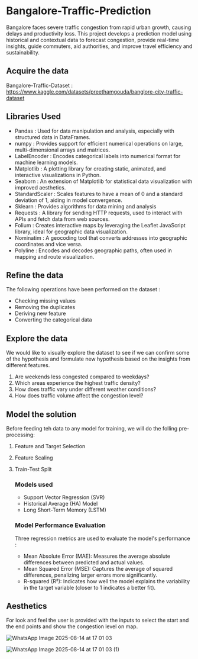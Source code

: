 

# Bangalore-Traffic-Prediction
Bangalore faces severe traffic congestion from rapid urban growth, causing delays and productivity loss. This project develops a prediction model using historical and contextual data to forecast congestion, provide real-time insights, guide commuters, aid authorities, and improve travel efficiency and sustainability.

## Acquire the data

Bangalore-Traffic-Dataset : https://www.kaggle.com/datasets/preethamgouda/banglore-city-traffic-dataset

## Libraries Used

- Pandas : Used for data manipulation and analysis, especially with structured data in DataFrames.
- numpy : Provides support for efficient numerical operations on large, multi-dimensional arrays and matrices.
- LabelEncoder : Encodes categorical labels into numerical format for machine learning models.
- Matplotlib : A plotting library for creating static, animated, and interactive visualizations in Python.
- Seaborn : An extension of Matplotlib for statistical data visualization with improved aesthetics.
- StandardScaler : Scales features to have a mean of 0 and a standard deviation of 1, aiding in model convergence.
- Sklearn : Provides algorithms for data mining and analysis
- Requests : A library for sending HTTP requests, used to interact with APIs and fetch data from web sources.
- Folium : Creates interactive maps by leveraging the Leaflet JavaScript library, ideal for geographic data visualization.
- Nominatim : A geocoding tool that converts addresses into geographic coordinates and vice versa.
- Polyline : Encodes and decodes geographic paths, often used in mapping and route visualization.

## Refine the data

The following operations have been performed on the dataset : 
- Checking missing values
- Removing the duplicates
- Deriving new feature
- Converting the categorical data

## Explore the data

We would like to visually explore the dataset to see if we can confirm some of the hypothesis and formulate new hypothesis based on the insights from different features.

1. Are weekends less congested compared to weekdays?
2. Which areas experience the highest traffic density?
3. How does traffic vary under different weather conditions?
4. How does traffic volume affect the congestion level?


## Model the solution

Before feeding teh data to any model for training, we will do the folling pre-processing: 

1. Feature and Target Selection
2. Feature Scaling
3. Train-Test Split

    ### Models used
    - Support Vector Regression (SVR)
    - Historical Average (HA) Model
    - Long Short-Term Memory (LSTM)

    ### Model Performance Evaluation
    Three regression metrics are used to evaluate the model's performance : 
    - Mean Absolute Error (MAE): Measures the average absolute differences between predicted and actual values.
    - Mean Squared Error (MSE): Captures the average of squared differences, penalizing larger errors more significantly.
    - R-squared (R²): Indicates how well the model explains the variability in the target variable (closer to 1 indicates a better fit).

## Aesthetics

For look and feel the user is provided with the inputs to select the start and the end points and show the congestion level on map.

![WhatsApp Image 2025-08-14 at 17 01 03](https://github.com/user-attachments/assets/b586870e-580c-4dfc-adb1-ec2d6478ca95)

![WhatsApp Image 2025-08-14 at 17 01 03 (1)](https://github.com/user-attachments/assets/bb46e5f6-d89f-422f-a4c5-62658f22a20a)
